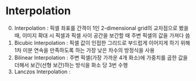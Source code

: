# Interpolation

0. Interpolation : 픽셀 좌표를 간격이 1인 2-dimensional grid의 교차점으로 봤을 때, 이미지 확대 시 픽셀과 픽셀 사이 공간을 보간할 때 주변 픽셀의 값을 가져다 씀
1. Bicubic Interpolation : 픽셀 값이 인접한 그리드로 부드럽게 이어지게 하기 위해 1차 미분 연속을 만족하도록 하는 가장 낮은 차수의 방정식을 사용
2. Bilinear Interpolation : 주변 픽셀(가장 가까운 4개 화소)에 가중치를 곱한 값을 더해서 보간(선형 보간)하는 방식을 화소 당 3번 수행
3. Lanczos Interpolation : 
